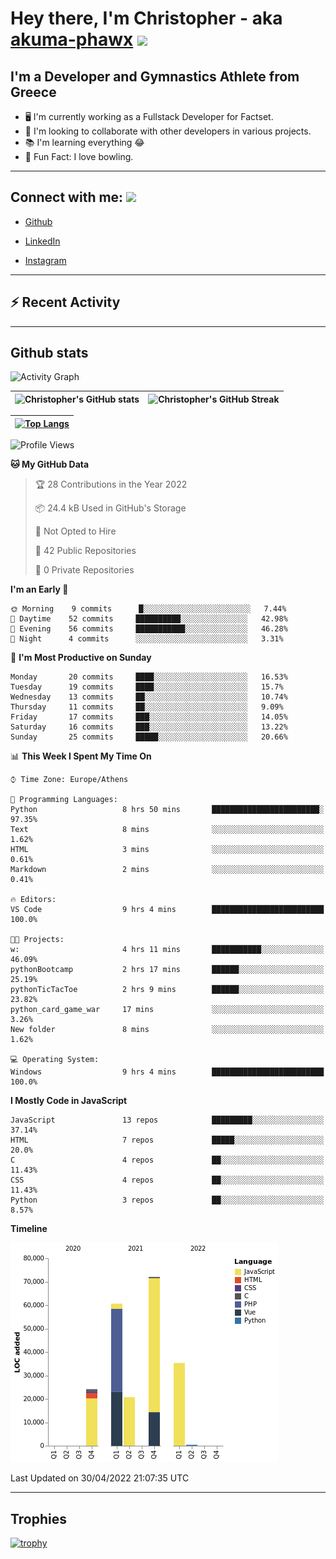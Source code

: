 # Hey there, I'm Christopher - aka [akuma-phawx](https://github.com/akuma-phawx) <img src = "https://raw.githubusercontent.com/MartinHeinz/MartinHeinz/master/wave.gif" width = 50px>

## I'm a Developer and Gymnastics Athlete from Greece

- 🖥️ I'm currently working as a Fullstack Developer for Factset.
- 🤲 I'm looking to collaborate with other developers in various projects.
- 📚 I'm learning everything 😂
- 🎳 Fun Fact: I love bowling.

---

## Connect with me: <img src='https://raw.githubusercontent.com/ShahriarShafin/ShahriarShafin/main/Assets/handshake.gif' width="100px">

- [Github](https://github.com/akuma-phawx)

- [LinkedIn](https://www.linkedin.com/in/christopher-vradis-3b9a68151/)

- [Instagram](https://www.instagram.com/chris.vrd_sw/)

---

## ⚡ Recent Activity

<!--START_SECTION:activity-->
<!--END_SECTION:activity-->

---

## Github stats

![Activity Graph](https://activity-graph.herokuapp.com/graph?username=akuma-phawx&theme=dracula)

| ![Christopher's GitHub stats](https://github-readme-stats.vercel.app/api?username=akuma-phawx&show_icons=true&theme=dracula) | ![Christopher's GitHub Streak](https://github-readme-streak-stats.herokuapp.com/?user=akuma-phawx&theme=dracula) |
| ---------------------------------------------------------------------------------------------------------------------------- | ---------------------------------------------------------------------------------------------------------------- |

| [![Top Langs](https://github-readme-stats.vercel.app/api/top-langs/?username=akuma-phawx&show_icons=true&theme=radical)](https://github.com/akuma-phawx/github-readme-stats) |
| ---------------------------------------------------------------------------------------------------------------------------------------------------------------------------- |

<!--START_SECTION:waka-->
![Profile Views](http://img.shields.io/badge/Profile%20Views-2-blue)

**🐱 My GitHub Data** 

> 🏆 28 Contributions in the Year 2022
 > 
> 📦 24.4 kB Used in GitHub's Storage 
 > 
> 🚫 Not Opted to Hire
 > 
> 📜 42 Public Repositories 
 > 
> 🔑 0 Private Repositories  
 > 
**I'm an Early 🐤** 

```text
🌞 Morning    9 commits      █░░░░░░░░░░░░░░░░░░░░░░░░   7.44% 
🌆 Daytime    52 commits     ██████████░░░░░░░░░░░░░░░   42.98% 
🌃 Evening    56 commits     ███████████░░░░░░░░░░░░░░   46.28% 
🌙 Night      4 commits      ░░░░░░░░░░░░░░░░░░░░░░░░░   3.31%

```
📅 **I'm Most Productive on Sunday** 

```text
Monday       20 commits     ████░░░░░░░░░░░░░░░░░░░░░   16.53% 
Tuesday      19 commits     ████░░░░░░░░░░░░░░░░░░░░░   15.7% 
Wednesday    13 commits     ██░░░░░░░░░░░░░░░░░░░░░░░   10.74% 
Thursday     11 commits     ██░░░░░░░░░░░░░░░░░░░░░░░   9.09% 
Friday       17 commits     ███░░░░░░░░░░░░░░░░░░░░░░   14.05% 
Saturday     16 commits     ███░░░░░░░░░░░░░░░░░░░░░░   13.22% 
Sunday       25 commits     █████░░░░░░░░░░░░░░░░░░░░   20.66%

```


📊 **This Week I Spent My Time On** 

```text
⌚︎ Time Zone: Europe/Athens

💬 Programming Languages: 
Python                   8 hrs 50 mins       ████████████████████████░   97.35% 
Text                     8 mins              ░░░░░░░░░░░░░░░░░░░░░░░░░   1.62% 
HTML                     3 mins              ░░░░░░░░░░░░░░░░░░░░░░░░░   0.61% 
Markdown                 2 mins              ░░░░░░░░░░░░░░░░░░░░░░░░░   0.41%

🔥 Editors: 
VS Code                  9 hrs 4 mins        █████████████████████████   100.0%

🐱‍💻 Projects: 
w:                       4 hrs 11 mins       ███████████░░░░░░░░░░░░░░   46.09% 
pythonBootcamp           2 hrs 17 mins       ██████░░░░░░░░░░░░░░░░░░░   25.19% 
pythonTicTacToe          2 hrs 9 mins        ██████░░░░░░░░░░░░░░░░░░░   23.82% 
python_card_game_war     17 mins             ░░░░░░░░░░░░░░░░░░░░░░░░░   3.26% 
New folder               8 mins              ░░░░░░░░░░░░░░░░░░░░░░░░░   1.62%

💻 Operating System: 
Windows                  9 hrs 4 mins        █████████████████████████   100.0%

```

**I Mostly Code in JavaScript** 

```text
JavaScript               13 repos            █████████░░░░░░░░░░░░░░░░   37.14% 
HTML                     7 repos             █████░░░░░░░░░░░░░░░░░░░░   20.0% 
C                        4 repos             ██░░░░░░░░░░░░░░░░░░░░░░░   11.43% 
CSS                      4 repos             ██░░░░░░░░░░░░░░░░░░░░░░░   11.43% 
Python                   3 repos             ██░░░░░░░░░░░░░░░░░░░░░░░   8.57%

```


**Timeline**

![Chart not found](https://raw.githubusercontent.com/akuma-phawx/akuma-phawx/main/charts/bar_graph.png) 


 Last Updated on 30/04/2022 21:07:35 UTC
<!--END_SECTION:waka-->

---

## Trophies

[![trophy](https://github-profile-trophy.vercel.app/?username=akuma-phawx&theme=onedark)](https://github.com/ryo-ma/github-profile-trophy)
